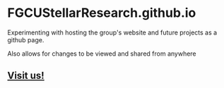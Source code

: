 # FGCUStellarResearch.github.io
Experimenting with hosting the group's website and future projects as a github page.

Also allows for changes to be viewed and shared from anywhere


## [Visit us!](https://FGCUStellarResearch.github.io)
